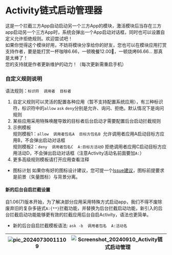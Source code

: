 # Activity链式启动管理器
这是一个拦截三方App自动启动另一个三方App的模块，激活模块后当存在三方app启动另一个三方App时，系统会弹出一个App启动对话框，同时也可以设置自定义允许拒绝规则。欢迎尝试吧！  
如果你觉得这个模块好用，不妨将模块分享给你的好友，您也可以在模块应用打赏支持作者，要是能打赏一杯咖啡6.66，一顿晚餐12.00🍯，一顿烧烤66.66... 那真是太棒了！  
您的支持就是作者更新维护的动力！（每次更新需重启手机）  

### 自定义规则说明
语法规则：`标识符  调用者  目标者`  
1. 自定义规则可以灵活的配置各种应用（暂不支持配置系统应用），有三种标识符，标识符中的`allow` `ask` `deny`分别是允许、询问、拒绝。默认情况下是询问规则  
2. 某些应用采用特殊唤醒导致的目标者后台启动才需要配置后台启动拦截规则
3. 示例模板  
规则模板1：`allow  调用者包名A  目标方包名B` &nbsp;允许调用者应用A启动目标方应用B，不会弹出启动对话框  
规则模板2：`deny  调用者包名C  A:目标方活动D`&nbsp;拒绝调用者应用C启动目标方应用活动D，不会弹出启动对话框（注意Activity活动名前面要加`A:`）  
4. 更多高级规则模板请打开应用查看注释  

- 图标计划 如果你有好的图标设计建议，您可提一个[Issue建议](https://github.com/Xposed-Modules-Repo/com.alphi.actvityopenmanager/issues)，图标前提要求是前景（矢量图标）与背景分离。

#### 新的后台自启拦截设置
自1.06(7)版本开始，为了解决部分应用采用特殊方式启动app，我们不得不废除废弃旧的复杂多链式`A:{**}`拦截功能，并替换为后台拦截启动功能，新引入的后台拦截启动功能能够更有效的拦截应用后台自启Activity，语法也更简单。  
- 新的后台自启拦截模板语法: `ask -b  调用者包名  A:活动名`

|![pic_20240730011109](https://github.com/user-attachments/assets/6c49a861-8faf-4fa7-be59-cddabc0d941c)|![Screenshot_20240910_Activity链式启动管理](https://github.com/user-attachments/assets/b040fc11-623b-45c0-b100-cfa8b7e07c7d)|
|:---:|:---:|
